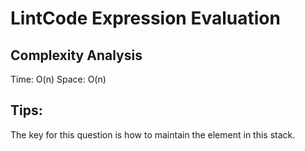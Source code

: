 # LintCode Expression Evaluation


## Complexity Analysis

Time: O(n)  Space: O(n)

## Tips:

The key for this question is how to maintain the element in this stack. 